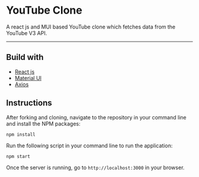 # YouTube Clone

A react js and MUI based YouTube clone which fetches data from the YouTube V3 API.

---

## Build with

- [React js](https://reactjs.org/)
- [Material UI](https://mui.com/)
- [Axios](https://www.npmjs.com/package/axios)

## Instructions

After forking and cloning, navigate to the repository in your command line and install the NPM packages:

```
npm install
```

Run the following script in your command line to run the application:

```
npm start
```

Once the server is running, go to `http://localhost:3000` in your browser.
